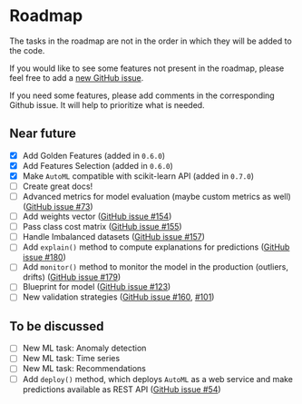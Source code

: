 # Roadmap

The tasks in the roadmap are not in the order in which they will be added to the code.

If you would like to see some features not present in the roadmap, please feel free to add a [new GitHub issue](https://github.com/jianzhnie/AutoTabular/issues/new).

If you need some features, please add comments in the corresponding Github issue. It will help to prioritize what is needed.

## Near future

* [x] Add Golden Features (added in `0.6.0`)
* [x] Add Features Selection (added in `0.6.0`)
* [x] Make `AutoML` compatible with scikit-learn API (added in `0.7.0`)
* [ ] Create great docs!
* [ ] Advanced metrics for model evaluation (maybe custom metrics as well)  ([GitHub issue #73](https://github.com/jianzhnie/AutoTabular/issues/73))
* [ ] Add weights vector ([GitHub issue #154](https://github.com/jianzhnie/AutoTabular/issues/154))
* [ ] Pass class cost matrix ([GitHub issue #155](https://github.com/jianzhnie/AutoTabular/issues/155))
* [ ] Handle Imbalanced datasets  ([GitHub issue #157](https://github.com/jianzhnie/AutoTabular/issues/157))
* [ ] Add `explain()` method to compute explanations for predictions ([GitHub issue #180](https://github.com/jianzhnie/AutoTabular/issues/180))
* [ ] Add `monitor()` method to monitor the model in the production (outliers, drifts)  ([GitHub issue #179](https://github.com/jianzhnie/AutoTabular/issues/180))
* [ ] Blueprint for model  ([GitHub issue #123](https://github.com/jianzhnie/AutoTabular/issues/123))
* [ ] New validation strategies ([GitHub issue #160](https://github.com/jianzhnie/AutoTabular/issues/160), [#101](https://github.com/jianzhnie/AutoTabular/issues/101))

## To be discussed

* [ ] New ML task: Anomaly detection
* [ ] New ML task: Time series
* [ ] New ML task: Recommendations
* [ ] Add `deploy()` method, which deploys `AutoML` as a web service and make predictions available as REST API ([GitHub issue #54](https://github.com/jianzhnie/AutoTabular/issues/54))
